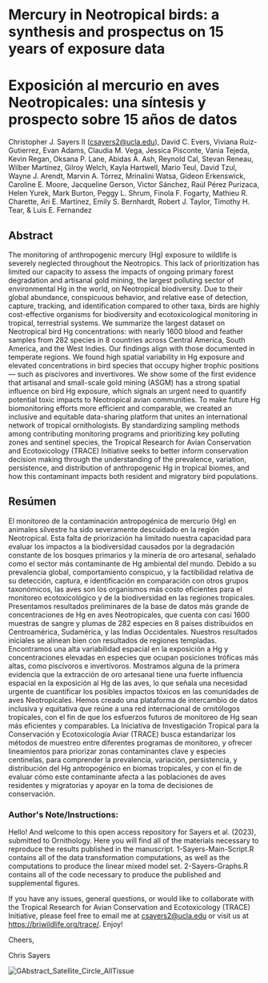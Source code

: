 # Mercury in Neotropical birds: a synthesis and prospectus on 15 years of exposure data
# Exposición al mercurio en aves Neotropicales: una síntesis y prospecto sobre 15 años de datos


Christopher J. Sayers II (csayers2@ucla.edu), David C. Evers, Viviana Ruiz-Gutierrez, Evan Adams, Claudia M. Vega, Jessica Pisconte, Vania Tejeda, Kevin Regan, Oksana P. Lane, Abidas A. Ash, Reynold Cal, Stevan Reneau, Wilber Martínez, Gilroy Welch, Kayla Hartwell, Mario Teul, David Tzul, Wayne J. Arendt, Marvin A. Tórrez, Mrinalini Watsa, Gideon Erkenswick, Caroline E. Moore, Jacqueline Gerson, Victor Sánchez, Raúl Pérez Purizaca, Helen Yurek, Mark Burton, Peggy L. Shrum, Finola F. Fogarty, Mathieu R. Charette, Ari E. Martínez, Emily S. Bernhardt, Robert J. Taylor, Timothy H. Tear, & Luis E. Fernandez

## Abstract
The monitoring of anthropogenic mercury (Hg) exposure to wildlife is severely neglected throughout the Neotropics. This lack of prioritization has limited our capacity to assess the impacts of ongoing primary forest degradation and artisanal gold mining, the largest polluting sector of environmental Hg in the world, on Neotropical biodiversity. Due to their global abundance, conspicuous behavior, and relative ease of detection, capture, tracking, and identification compared to other taxa, birds are highly cost-effective organisms for biodiversity and ecotoxicological monitoring in tropical, terrestrial systems. We summarize the largest dataset on Neotropical bird Hg concentrations: with nearly 1600 blood and feather samples from 282 species in 8 countries across Central America, South America, and the West Indies. Our findings align with those documented in temperate regions. We found high spatial variability in Hg exposure and elevated concentrations in bird species that occupy higher trophic positions — such as piscivores and invertivores. We show some of the first evidence that artisanal and small-scale gold mining (ASGM) has a strong spatial influence on bird Hg exposure, which signals an urgent need to quantify potential toxic impacts to Neotropical avian communities. To make future Hg biomonitoring efforts more efficient and comparable, we created an inclusive and equitable data-sharing platform that unites an international network of tropical ornithologists. By standardizing sampling methods among contributing monitoring programs and prioritizing key polluting zones and sentinel species, the Tropical Research for Avian Conservation and Ecotoxicology (TRACE) Initiative seeks to better inform conservation decision making through the understanding of the prevalence, variation, persistence, and distribution of anthropogenic Hg in tropical biomes, and how this contaminant impacts both resident and migratory bird populations.

## Resúmen
El monitoreo de la contaminación antropogénica de mercurio (Hg) en animales silvestre ha sido severamente descuidado en la región Neotropical. Esta falta de priorización ha limitado nuestra capacidad para evaluar los impactos a la biodiversidad causados por la degradación constante de los bosques primarios y la minería de oro artesanal, señalado como el sector más contaminante de Hg ambiental del mundo. Debido a su prevalencia global, comportamiento conspicuo, y la factibilidad relativa de su detección, captura, e identificación en comparación con otros grupos taxonómicos, las aves son los organismos más costo eficientes para el monitoreo ecotoxicológico y de la biodiversidad en las regiones tropicales. Presentamos resultados preliminares de la base de datos más grande de concentraciones de Hg en aves Neotropicales, que cuenta con casi 1600 muestras de sangre y plumas de 282 especies en 8 países distribuidos en  Centroamérica, Sudamérica, y las Indias Occidentales. Nuestros resultados iniciales se alinean bien con resultados de regiones templadas. Encontramos una alta variabilidad espacial en la exposición a Hg y concentraciones elevadas en especies que ocupan posiciones tróficas más altas, como piscívoros e invertívoros. Mostramos alguna de la primera evidencia que la extracción de oro artesanal tiene una fuerte influencia espacial en la exposición al Hg de las aves, lo que señala una necesidad urgente de cuantificar los posibles impactos tóxicos en las comunidades de aves Neotropicales. Hemos creado una plataforma de intercambio de datos inclusiva y equitativa que reúne a una red internacional de ornitólogos tropicales, con el fin de  que los esfuerzos futuros de monitoreo de Hg sean más eficientes y comparables. La Iniciativa de Investigación Tropical para la Conservación y Ecotoxicología Aviar (TRACE) busca estandarizar los métodos de muestreo entre diferentes programas de monitoreo, y ofrecer lineamientos para priorizar zonas contaminantes clave y especies centinelas, para comprender la prevalencia, variación, persistencia, y distribución del Hg antropogénico en biomas tropicales, y con el fin de evaluar cómo este contaminante afecta a las poblaciones de aves residentes y migratorias y apoyar en la toma de decisiones de conservación.

### Author's Note/Instructions:

Hello! And welcome to this open access repository for Sayers et al. (2023), submitted to Ornithology. Here you will find all of the materials necessary to reproduce the results published in the manuscript. 1-Sayers-Main-Script.R contains all of the data transformation computations, as well as the computations to produce the linear mixed model set. 2-Sayers-Graphs.R contains all of the code necessary to produce the published and supplemental figures.

If you have any issues, general questions, or would like to collaborate with the Tropical Research for Avian Conservation and Ecotoxicology (TRACE) Initiative, please feel free to email me at csayers2@ucla.edu or visit us at https://briwildlife.org/trace/. Enjoy!

Cheers,

Chris Sayers


![GAbstract_Satellite_Circle_AllTissue](https://user-images.githubusercontent.com/51534958/208527394-781a0c2c-7db2-4f0e-8429-01c02bf3c512.jpg)
